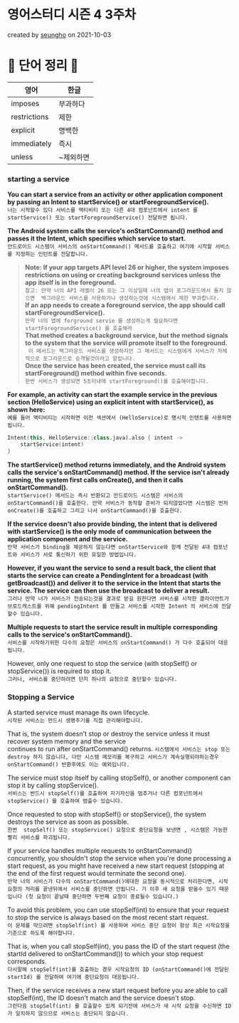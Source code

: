 # 영어스터디 시즌 4 3주차

created by [seungho](https://github.com/devaspirant0510) on 2021-10-03

# 📗 단어 정리 📘
|영어|한글|
|--|--|
|imposes|부과하다|
|restrictions|제한|
|explicit|명백한|
|immediately|즉시|
|unless|~제외하면|

### starting a service

__You can start a service from an activity or other application component
by passing an Intent to startService() or startForegroundService().__  
`너는 시작할수 있다 서비스를 액티비티 또는 다른 4대 컴포넌트에서 intent 를 startService() 또는 startForegroundService()
전달하면 됩니다.`  

__The Android system calls the service's onStartCommand() method and
passes it the Intent, which specifies which service to start.__   
`안드로이드 시스템이 서비스의 onStartCommand() 메서드를 호출하고 여기에 시작할 서비스를 지정하는 인턴트를 전달합니다.`

> __Note: If your app targets API level 26 or higher, the system imposes 
> restrictions on using or creating background services unless the app 
> itself is in the foreground.__   
> `참고: 만약 너의 API 레벨이 26 또는 그 이상일때 너의 앱이 포그라운드에서 돌지 않으면 
> 백그라운드 서비스를 사용하거나 생성하는것에 시스템에서 제한 부과합니다.  `  
> __If an app needs to create a foreground service,
> the app should call startForegroundService().__   
> `만약 너의 앱에 forground servie 를 생성하는게 필요하다면 startForegroundService() 를 호출해라`  
> __That method creates a background service, but the method signals to the system that the 
> service will promote itself to the foreground.__   
> ` 이 메서드는 백그라운드 서비스를 생성하지만 그 메서드는 시스템에게 서비스가 자체적으로 포그라운드로 승격될것이라고 알립니다.`  
> __Once the service has been created, the service must call its startForeground() 
> method within five seconds.__  
> `한번 서비스가 생성되면 5초이내에 startForeground()를 호출해야합니다.`  

__For example, an activity can start the example service in the previous section 
(HelloService) using an explicit intent with startService(), as shown here:__  
`예를 들어 액티비티는 시작하면 이전 섹션에서 (HelloService)로 명시적 인텐트를 사용하면 됩니다. `

```kotlin
Intent(this, HelloService::class.java).also { intent ->
    startService(intent)
}
```

__The startService() method returns immediately, and the Android system calls the service's 
onStartCommand() method. If the service isn't already running, 
the system first calls onCreate(), and then it calls onStartCommand().__  
`startService() 메서드는 즉시 반환되고 안드로이드 시스템은 서비스의 onStartCommand()를 호출한다.
만약 서비스가 동작할 준비가 되지않았다면 시스템은 먼저 onCreate()를 호출하고 그리고 나서 onStartCommand()를 호출한다.`

__If the service doesn't also provide binding, the intent that is delivered with startService() 
is the only mode of communication between the application component and the service.__  
`만약 서비스가 binding을 제공하지 않는다면 onStartService와 함께 전달된 4대 컴포넌트와 서비스가 서로 통신하기 위한 유일한 방법입니다.`

__However, if you want the service to send a result back, the client that starts the service can create a PendingIntent 
for a broadcast (with getBroadcast()) and deliver it to the service in the Intent that starts the service. 
The service can then use the broadcast to deliver a result.__  
`그러나 만약 너가 서비스가 전송되는것을 결과로 받길 원한다면 서비스를 시작한 클라이언트가 브로드캐스트를 위해 pendingIntent 를 만들고
서비스를 시작한 Intent 의 서비스에 전달할수 있습니다.`

__Multiple requests to start the service result in multiple corresponding calls to the service's onStartCommand().__  
`서비스를 시작하기위한 다수의 요청은 서비스의 onStartCommand() 가 다수 호출되어 대응됩니다.`

However, only one request to stop the service (with stopSelf() or stopService()) is required to stop it.  
`그러나, 서비스를 중단하려면 단지 하나의 요청으로 중단할수 있습니다.`

### Stopping a Service
A started service must manage its own lifecycle.   
`시작된 서비스는 만드시 생명주기를 직접 관리해야합니다.`

That is, the system doesn't stop or destroy the service unless it must recover system memory and the service   
continues to run after onStartCommand() returns. 
`시스템에서 서비스는 stop 또는 destroy 하지 않습니다, 다만 시스템 메모리를 복구하고 서비스가 계속실행되야하는경우 onStartCommand() 반환후에도
이는 예외입니다.`

The service must stop itself by calling stopSelf(), or another component can stop it by calling stopService().  
`서비스는 반드시 stopSelf()를 호출하여 자기자신을 멈추거나 다른 컴포넌트에서 stopService() 를 호출하여 멈출수 있습니다.`

Once requested to stop with stopSelf() or stopService(), the system destroys the service as soon as possible.  
`한번  stopSelf() 또는 stopService() 요청으로 중단요청을 보낸면 , 시스템은 가능한 빨리 서비스를 파괴됩니다. `

If your service handles multiple requests to onStartCommand() concurrently, you shouldn't stop the service
when you're done processing a start request, as you might have received a new start request (stopping at the end
of the first request would terminate the second one).   
`만약 너의 서비스가 다수의 onStartCommand()에대한 요청을 동시적으로 처리한다면, 시작 요청의 처리를 끝낸뒤에서 서비스를 중단하면 안됩니다.
기 이후 새 요청을 받을수 있기 때문입니다 (첫 요청이 끝날때 중단하면 두번째 요청이 종료될수 있습니다.)`

To avoid this problem, you can use stopSelf(int) to ensure that your request to stop the service is always
based on the most recent start request.   
`이 문제를 막으려면 stopSelf(int) 를 사용하여 서비스 중단 요청이 항상 최근 시작요청을 기준으로 하도록 해야합니다.`

That is, when you call stopSelf(int), you pass the ID of the start request (the startId delivered to onStartCommand()) 
to which your stop request corresponds.   
`다시말해 stopSelf(int)를 호출하는 경우 시작요청의 ID (onStartCommand()에 전달된 startId) 를 전달하여 여기에 중단요청이 대응됩니다.`

Then, if the service receives a new start request before you are able to call stopSelf(int), the ID doesn't match 
and the service doesn't stop.  
`그런다음 stopSelf(int) 를 호출할수 있게 되기전에 서비스가 새 시작 요청을 수신하면 ID 가 일치하지 않으므로 서비스는 중단되지 않습니다.`

